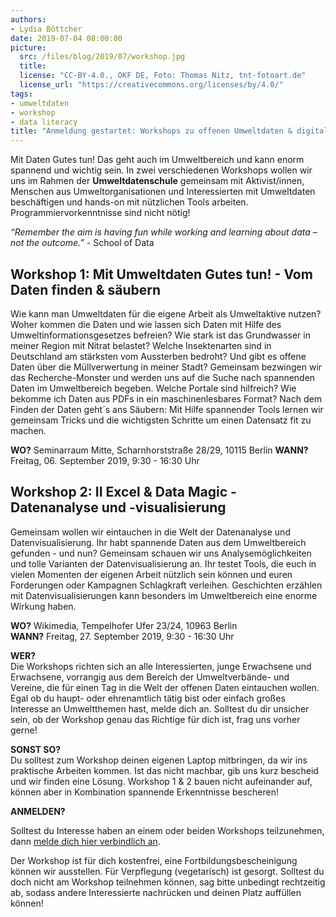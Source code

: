 ```yaml
---
authors: 
- Lydia Böttcher
date: 2019-07-04 08:00:00
picture:
  src: /files/blog/2019/07/workshop.jpg
  title: 
  license: "CC-BY-4.0., OKF DE, Foto: Thomas Nitz, tnt-fotoart.de"
  license_url: "https://creativecommons.org/licenses/by/4.0/"
tags:
- umweltdaten
- workshop
- data literacy
title: "Anmeldung gestartet: Workshops zu offenen Umweltdaten & digitalen Tools"
---
```


Mit Daten Gutes tun! Das geht auch im Umweltbereich und kann enorm spannend und wichtig sein. In zwei verschiedenen Workshops wollen wir uns im Rahmen der **Umweltdatenschule** gemeinsam mit Aktivist/innen, Menschen aus Umweltorganisationen und Interessierten mit Umweltdaten beschäftigen und hands-on mit nützlichen Tools arbeiten. Programmiervorkenntnisse sind nicht nötig! 

*“Remember the aim is having fun while working and learning about data – not the outcome.”* - School of Data 

## Workshop 1: Mit Umweltdaten Gutes tun! - Vom Daten finden & säubern 

Wie kann man Umweltdaten für die eigene Arbeit als Umweltaktive nutzen? Woher kommen die Daten und wie lassen sich Daten mit Hilfe des Umweltinformationsgesetzes befreien? Wie stark ist das Grundwasser in meiner Region mit Nitrat belastet? Welche Insektenarten sind in Deutschland am stärksten vom Aussterben bedroht? Und gibt es offene Daten über die Müllverwertung in meiner Stadt?
Gemeinsam bezwingen wir das Recherche-Monster und werden uns auf die Suche nach spannenden Daten im Umweltbereich begeben. Welche Portale sind hilfreich? Wie bekomme ich Daten aus PDFs in ein maschinenlesbares Format? 
Nach dem Finden der Daten geht´s ans Säubern: Mit Hilfe spannender Tools lernen wir gemeinsam Tricks und die wichtigsten Schritte um einen Datensatz fit zu machen.

**WO?**      Seminarraum Mitte, Scharnhorststraße 28/29, 10115 Berlin
**WANN?**    Freitag, 06. September 2019, 9:30 - 16:30 Uhr

## Workshop 2: II Excel & Data Magic - Datenanalyse und -visualisierung 

Gemeinsam wollen wir eintauchen in die Welt der Datenanalyse und Datenvisualisierung. Ihr habt spannende Daten aus dem Umweltbereich gefunden - und nun? Gemeinsam schauen wir uns Analysemöglichkeiten und tolle Varianten der Datenvisualisierung an. Ihr testet Tools, die euch in vielen Momenten der eigenen Arbeit nützlich sein können und euren Forderungen oder Kampagnen Schlagkraft verleihen. Geschichten erzählen mit Datenvisualisierungen kann besonders im Umweltbereich eine enorme Wirkung haben. 
        
**WO?**      Wikimedia, Tempelhofer Ufer 23/24, 10963 Berlin <br>
**WANN?**    Freitag, 27. September 2019, 9:30 - 16:30 Uhr <br>

**WER?**         
Die Workshops richten sich an alle Interessierten, junge Erwachsene und Erwachsene, vorrangig aus dem Bereich der Umweltverbände- und Vereine, die für einen Tag in die Welt der offenen Daten eintauchen wollen. Egal ob du haupt- oder ehrenamtlich tätig bist oder einfach großes Interesse an Umweltthemen hast, melde dich an. Solltest du dir unsicher sein, ob der Workshop genau das Richtige für dich ist, frag uns vorher gerne!

**SONST SO?**     
Du solltest zum Workshop deinen eigenen Laptop mitbringen, da wir ins praktische Arbeiten kommen. Ist das nicht machbar, gib uns kurz bescheid und wir finden eine Lösung. Workshop 1 & 2 bauen nicht aufeinander auf, können aber in Kombination spannende Erkenntnisse bescheren! 

**ANMELDEN?** 

Solltest du Interesse haben an einem oder beiden Workshops teilzunehmen, dann [melde dich hier verbindlich an](https://forms.gle/ptPmmoekN3NmAhkVA).

Der Workshop ist für dich kostenfrei, eine Fortbildungsbescheinigung können wir ausstellen. Für Verpflegung (vegetarisch) ist gesorgt. Solltest du doch nicht am Workshop teilnehmen können, sag bitte unbedingt rechtzeitig ab, sodass andere Interessierte nachrücken und deinen Platz auffüllen können! 
